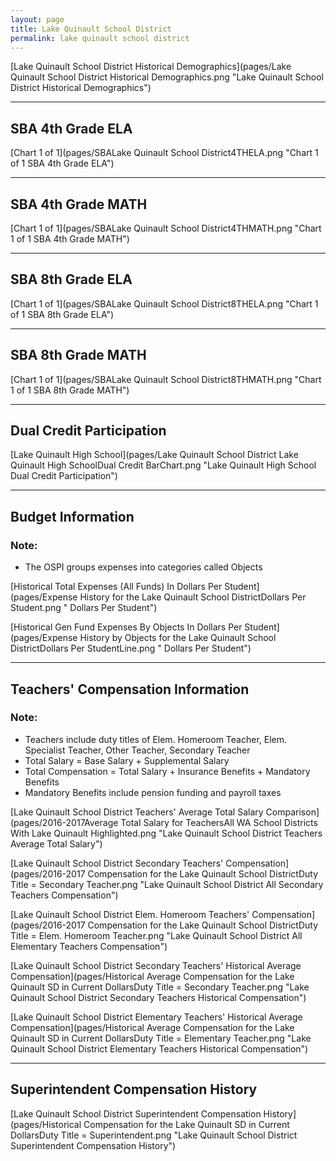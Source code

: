 ```yaml
---
layout: page
title: Lake Quinault School District
permalink: lake quinault school district
---
```



[Lake Quinault School District Historical Demographics](pages/Lake Quinault School District Historical Demographics.png "Lake Quinault School District Historical Demographics")

___

## SBA 4th Grade ELA

[Chart 1 of 1](pages/SBALake Quinault School District4THELA.png "Chart 1 of 1 SBA 4th Grade ELA")


___

## SBA 4th Grade MATH

[Chart 1 of 1](pages/SBALake Quinault School District4THMATH.png "Chart 1 of 1 SBA 4th Grade MATH")


___

## SBA 8th Grade ELA

[Chart 1 of 1](pages/SBALake Quinault School District8THELA.png "Chart 1 of 1 SBA 8th Grade ELA")


___

## SBA 8th Grade MATH

[Chart 1 of 1](pages/SBALake Quinault School District8THMATH.png "Chart 1 of 1 SBA 8th Grade MATH")


___

## Dual Credit Participation

[Lake Quinault High School](pages/Lake Quinault School District Lake Quinault High SchoolDual Credit BarChart.png "Lake Quinault High School Dual Credit Participation")


___

## Budget Information
### Note:
- The OSPI groups expenses into categories called Objects

[Historical Total Expenses (All Funds) In Dollars Per Student](pages/Expense History for the Lake Quinault School DistrictDollars Per Student.png " Dollars Per Student")

[Historical Gen Fund Expenses By Objects In Dollars Per Student](pages/Expense History by Objects for the Lake Quinault School DistrictDollars Per StudentLine.png " Dollars Per Student")


___

## Teachers' Compensation Information
### Note:
- Teachers include duty titles of Elem. Homeroom Teacher, Elem. Specialist Teacher, Other Teacher, Secondary Teacher
- Total Salary = Base Salary + Supplemental Salary
- Total Compensation = Total Salary + Insurance Benefits + Mandatory Benefits
- Mandatory Benefits include pension funding and payroll taxes

[Lake Quinault School District Teachers' Average Total Salary Comparison](pages/2016-2017Average Total Salary for TeachersAll WA School Districts With Lake Quinault Highlighted.png "Lake Quinault School District Teachers Average Total Salary")

[Lake Quinault School District Secondary Teachers' Compensation](pages/2016-2017 Compensation for the Lake Quinault School DistrictDuty Title = Secondary Teacher.png "Lake Quinault School District All Secondary Teachers Compensation")

[Lake Quinault School District Elem. Homeroom Teachers' Compensation](pages/2016-2017 Compensation for the Lake Quinault School DistrictDuty Title = Elem. Homeroom Teacher.png "Lake Quinault School District All Elementary Teachers Compensation")

[Lake Quinault School District Secondary Teachers' Historical Average Compensation](pages/Historical Average Compensation for the Lake Quinault SD in Current DollarsDuty Title = Secondary Teacher.png "Lake Quinault School District Secondary Teachers Historical Compensation")

[Lake Quinault School District Elementary Teachers' Historical Average Compensation](pages/Historical Average Compensation for the Lake Quinault SD in Current DollarsDuty Title = Elementary Teacher.png "Lake Quinault School District Elementary Teachers Historical Compensation")


___

## Superintendent Compensation History

[Lake Quinault School District Superintendent Compensation History](pages/Historical Compensation for the Lake Quinault SD in Current DollarsDuty Title = Superintendent.png "Lake Quinault School District Superintendent Compensation History")

